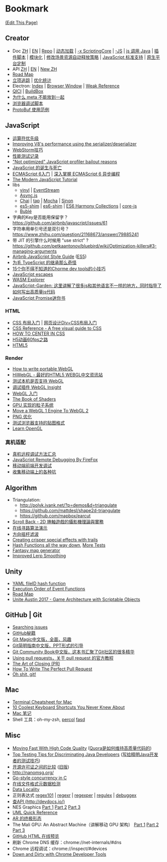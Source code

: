 # Bookmark
[(Edit This Page)](https://github.com/jareguo/bookmark/edit/master/README.md)

## Creator
- Doc [ZH](http://www.cocos.com/docs/creator/) | [EN](http://www.cocos2d-x.org/docs/creator/manual/en/) | [Repo](https://github.com/cocos-creator/creator-docs/tree/master/zh) | [动态加载](http://www.cocos.com/docs/creator/scripting/load-assets.html#--3) | [-x ScriptingCore](http://cocos2d-x.org/docs/api-ref/cplusplus/v3x/dc/da6/class_scripting_core.html) | [-JS](http://cocos2d-x.org/docs/api-ref/js/v3x/) | [js 调用 Java](http://www.cocos.com/doc/article/index?type=cocos2d-x&url=/doc/cocos-docs-master/manual/framework/cocos2d-js/catalog/../../html5/v3/reflection/zh.md) | [插件脚本](http://www.cocos.com/docs/creator/scripting/plugin-scripts.html) | [模块化](http://www.cocos.com/docs/creator/scripting/modular-script.html) | [修改场景资源自动释放策略](http://www.cocos.com/docs/creator/asset-workflow/scene-managing.html#--4) | [JavaScript 标准支持](http://www.cocos.com/docs/creator/scripting/reference/javascript-support.html) | [原生平台定制](http://www.cocos.com/docs/creator/advanced-topics/engine-customization.html#-cocos2d-x-)
- API [ZH](http://www.cocos.com/docs/creator/api) | [EN](http://cocos2d-x.org/docs/api-ref/) | [New ZH](http://docs.cocos.com/creator/api/zh/)
- [Road Map](http://forum.cocos.com/t/roadmap-2016-4-26/35537)
- [立项追踪](https://docs.google.com/spreadsheets/d/1pbGOVIsK1htPDadZAG8-_BEEXOL1-QopeP6RowbTXng/edit#gid=0) | [优化统计](https://docs.google.com/spreadsheets/d/1mPwrG0WvbDqcI76IQ9isxkrvPV9ThVxHzX2GxM5IOxk/edit?pli=1#gid=253008675)
- Electron: [Index](https://github.com/atom/electron/tree/master/docs) | [Browser Window](https://github.com/electron/electron/blob/master/docs/api/browser-window.md) | [Weak Reference](http://electron.atom.io/blog/2016/09/20/electron-internals-weak-references)
- [QICI](http://docs.zuoyouxi.com/manual/) | [BuildBox](http://go.buildbox.com/)
- [为什么 meta 不能放到一起](http://forum.cocos.com/t/topic/36538)
- [浏览器调试脚本](https://gist.github.com/jareguo/7f20001f099759be62dac7e6b76aec07)
- [ProtoBuf 使用范例](https://github.com/czlbaiyi/zergnest_client_creator)

## JavaScript
- [运算符优先级](https://developer.mozilla.org/zh-CN/docs/Web/JavaScript/Reference/Operators/Operator_Precedence)
- [Improving V8's performance using the serializer/deserializer](http://www.hashseed.net/2015/03/improving-v8s-performance-using.html)
- [WebStorm技巧](https://github.com/jareguo/web-storm-tips)
- [性能测试记录](https://gist.github.com/jareguo/5b3096ab6b8eff9bade5)
- ["Not optimized" JavaScript profiler bailout reasons](https://github.com/GoogleChrome/devtools-docs/issues/53)
- [JavaScript 的诞生与死亡](http://v.youku.com/v_show/id_XODAzOTY1MTM2.html?from=s1.8-1-1.2)
- [ECMAScript 6入门](http://es6.ruanyifeng.com) | [深入掌握 ECMAScript 6 异步编程](http://www.ruanyifeng.com/blog/2015/04/generator.html)
- [The Modern JavaScript Tutorial](https://javascript.info/)
- libs
    - [vinyl](https://github.com/wearefractal/vinyl) | [EventStream](https://github.com/dominictarr/event-stream)
    - [Async.js](http://caolan.github.io/async/docs.html)
    - [Chai](http://chaijs.com/api/bdd) | [tap](https://github.com/tapjs/node-tap) | [Mocha](http://mochajs.org/#usage) | [Sinon](http://sinonjs.org/docs)
    - [es5-shim](https://facebook.github.io/react/docs/working-with-the-browser.html#polyfills-needed-to-support-older-browsers) | [es6-shim](https://github.com/paulmillr/es6-shim) | [ES6 Harmony Collections](https://github.com/WebReflection/es6-collections) | [core-js](https://github.com/zloirock/core-js)
    - [Bublé](https://buble.surge.sh/guide/)
- 字典的Key是否能用保留字？ https://github.com/airbnb/javascript/issues/61
- 字符串用单引号还是双引号？ https://www.zhihu.com/question/21168673/answer/79885241
- 带 JIT 的引擎什么时候用 "use strict" ?  https://github.com/petkaantonov/bluebird/wiki/Optimization-killers#3-managing-arguments
- [Airbnb JavaScript Style Guide](https://github.com/airbnb/javascript) ([ES5](https://github.com/airbnb/javascript/tree/master/es5))
- [为毛 TypeScript 的继承那么奇怪](http://blog.brillskills.com/2013/09/javascript-subclassing-using-object-create/)
- [15个你不得不知道的Chorme dev tools的小技巧](http://www.w3cplus.com/tools/15-must-know-chrome-devtools-tips-tricks.html)
- [JavaScript escapes](https://mothereff.in/js-escapes)
- [WASM Explorer](http://mbebenita.github.io/WasmExplorer/)
- [JavaScript-Garden: 这里讲解了很多js和其他语言不一样的地方，同时指导了如何写出高质量js代码](http://bonsaiden.github.io/JavaScript-Garden/zh/)
- [JavaScript Promise迷你书](https://www.kancloud.cn/kancloud/promises-book/44237)

### HTML
- [CSS 布局入门](http://zh.learnlayout.com/) | [网页设计Div+CSS布局入门](http://keleyi.com/a/bjac/6b6qdgva.htm)
- [CSS Reference - A free visual guide to CSS](http://cssreference.io/)
- [HOW TO CENTER IN CSS](http://howtocenterincss.com/)
- [H5动画60fps之路](http://card.weibo.com/article/h5/s#cid=1001603865643593165786&from=1053093010&wm=3333_2001&ip=120.42.91.191) 
- [HTML5 <audio> and Audio() Support Tester](http://www.jplayer.org/HTML5.Audio.Support/)

### Render
- [How to write portable WebGL](http://codeflow.org/entries/2013/feb/22/how-to-write-portable-webgl/) 
- [HiWebGL - 最好的HTML5 WEBGL中文资讯站](http://www.hiwebgl.com/)
- [测试本机是否支持 WebGL](https://get.webgl.org/)
- [调试插件 WebGL Insight](https://github.com/3Dparallax/insight)
- [WebGL 入门](https://msdn.microsoft.com/zh-cn/library/dn385807(v=vs.85).aspx)
- [The Book of Shaders](https://thebookofshaders.com/)
- [GPU 实现的粒子系统](http://nullprogram.com/blog/2014/06/29/)
- [Move a WebGL 1 Engine To WebGL 2](https://github.com/shrekshao/MoveWebGL1EngineToWebGL2)
- [PNG 优化](http://zcfy.cc/article/png-optimisation-1246.html)
- [测试浏览器支持的贴图格式](http://toji.github.io/texture-tester/)
- [Learn OpenGL](https://learnopengl.com/)

### 真机适配
- [真机远程调试方法汇总](https://github.com/wuchangming/remote_inspect_web_on_real_device)
- [JavaScript Remote Debugging By FireFox](http://www.cocos2d-x.org/wiki/Javascript_Remote_Debugging)
- [移动端前端开发调试](http://yujiangshui.com/multidevice-frontend-debug/)
- [收集移动端上的各种坑](https://github.com/RubyLouvre/mobileHack/network)

## Algorithm
- Triangulation:
    - http://polyk.ivank.net/?p=demos&d=triangulate  
    - https://github.com/mattdesl/shape2d-triangulate
    - https://github.com/mapbox/earcut
- [Scroll Back - 2D 捲軸遊戲的攝影機理論與實務](https://igdshare.org/content/gdc2015-2d-scrolling-itay-keren)
- [在线寻路算法演示](http://qiao.github.io/PathFinding.js/visual/)
- [方向摇杆滤波](http://www.gamasutra.com/blogs/RyanJuckett/20160329/268937/Interpreting_Analog_Sticks_in_INVERSUS.php)
- [Creating crisper special effects with trails](http://joostdevblog.blogspot.com/2016/09/creating-crisper-special-effects-with.html)
- [Hash Functions all the way down](http://aras-p.info/blog/2016/08/02/Hash-Functions-all-the-way-down/), [More Tests](http://aras-p.info/blog/2016/08/09/More-Hash-Function-Tests/)
- [Fantasy map generator](https://github.com/mewo2/terrain)
- [Improved Lerp Smoothing](https://www.gamasutra.com/blogs/ScottLembcke/20180404/316046/Improved_Lerp_Smoothing.php)

## Unity
- [YAML fileID hash function](http://forum.unity3d.com/threads/yaml-fileid-hash-function-for-dll-scripts.252075/#post-1695479)
- [Execution Order of Event Functions](http://docs.unity3d.com/Manual/ExecutionOrder.html)
- [Road Map](http://unity3d.com/unity/roadmap)
- [Unite Austin 2017 - Game Architecture with Scriptable Objects](https://www.youtube.com/watch?v=raQ3iHhE_Kk)

## GitHub | Git
- [Searching issues](https://help.github.com/articles/searching-issues/)
- [GitHub秘籍](https://github.com/tiimgreen/github-cheat-sheet/blob/master/README.zh-cn.md)
- [Git Magic中文版，全面，风趣](http://www-cs-students.stanford.edu/~blynn/gitmagic/intl/zh_cn/index.html)
- [Git简明指南中文版，PPT形式的引导](http://rogerdudler.github.io/git-guide/index.zh.html)
- [Git Community Book中文版，这本书汇聚了Git社区的很多精华](http://gitbook.liuhui998.com/index.html)
- [Using pull requests，关于 pull request 的官方教程](https://help.github.com/articles/using-pull-requests/)
- [The Art of Closing (PR)](https://blog.jessfraz.com/post/the-art-of-closing/)
- [How To Write The Perfect Pull Request](https://github.com/blog/1943-how-to-write-the-perfect-pull-request)
- [Oh shit, git!](http://ohshitgit.com/)

## Mac
- [Terminal Cheatsheet for Mac](https://github.com/0nn0/terminal-mac-cheatsheet)
- [10 Coolest Keyboard Shortcuts You Never Knew About](http://www.maclife.com/article/features/10_coolest_keyboard_shortcuts_you_never_knew_about)
- [Mac 笔记](https://gist.github.com/jareguo/7bce627a82a8fba51b48)
- Shell 工具：oh-my-zsh, [percol](https://github.com/mooz/percol) [fasd](https://github.com/clvv/fasd)

## Misc
- [Moving Fast With High Code Quality](http://engineering.quora.com/Moving-Fast-With-High-Code-Quality) ([Quora是如何维持高质量代码的](http://www.jointforce.com/jfperiodical/article/942))
- [Top Testing Tips for Discriminating Java Developers](http://zeroturnaround.com/rebellabs/top-testing-tips-for-discriminating-java-developers/) ([写给精明Java开发者的测试技巧](http://www.importnew.com/16392.html))
- [开源许可证之间的比较](http://img.my.csdn.net/uploads/201105/3/5321_1304429916T0S0.png) ([旧版](https://cloud.githubusercontent.com/assets/1503156/10157717/17482b9a-66bf-11e5-9799-a62063d527c0.png))
- http://nanomsg.org/
- [Go-style concurrency in C](http://libmill.org/)
- [在线文件格式元数据检测](http://regex.info/exif.cgi)
- [Data Locality](http://gameprogrammingpatterns.com/data-locality.html)
- 正则表达式 [regex101](https://regex101.com) | [regexr](http://www.regexr.com/) | [regexper](http://regexper.com/) | [regulex](https://jex.im/regulex/) | [debuggex](https://www.debuggex.com/)
- [查API (http://devdocs.io/)](http://devdocs.io/)
- NES Graphics [Part 1](http://www.dustmop.io/blog/2015/04/28/nes-graphics-part-1/) [Part 2](http://www.dustmop.io/blog/2015/06/08/nes-graphics-part-2/) [Part 3](http://www.dustmop.io/blog/2015/12/18/nes-graphics-part-3/)
- [UML Quick Reference](http://www.holub.com/goodies/uml/)
- [AR 的终极形态](https://vimeo.com/166807261?ref=fb-share)
- The Mali GPU: An Abstract Machine（讲解移动 GPU 架构） [Part 1](https://community.arm.com/groups/arm-mali-graphics/blog/2014/02/03/the-mali-gpu-an-abstract-machine-part-1)
 [Part 2](https://community.arm.com/groups/arm-mali-graphics/blog/2014/02/20/the-mali-gpu-an-abstract-machine-part-2)
 [Part 3](https://community.arm.com/groups/arm-mali-graphics/blog/2014/03/12/the-mali-gpu-an-abstract-machine-part-3--the-shader-core)
- [GitHub HTML 在线预览](http://htmlpreview.github.io/)
- 刷新 Chrome DNS 缓存：chrome://net-internals/#dns
- Chrome 远程调试：chrome://inspect/#devices
- [Down and Dirty with Chrome Developer Tools](https://blittle.github.io/chrome-dev-tools/)
